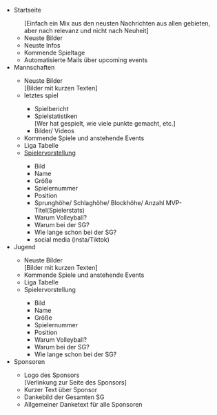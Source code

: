 <ul>
    <li> Startseite </li>
        <ul> [Einfach ein Mix aus den neusten Nachrichten aus allen gebieten, aber nach relevanz und nicht nach Neuheit]
            <li>Neuste Bilder</li>
            <li>Neuste Infos</li>
            <li>Kommende Spieltage</li>
            <li>Automatisierte Mails über upcoming events</li>
        </ul>
    <li>Mannschaften</li>
        <ul>
            <li>Neuste Bilder</li> [Bilder mit kurzen Texten]
            <li>letztes spiel</li>
                <ul>
                    <li>Spielbericht</li>
                    <li>Spielstatistiken</li> [Wer hat gespielt, wie viele punkte gemacht, etc.]
                    <li>Bilder/ Videos</li>
                </ul>
            <li>Kommende Spiele und anstehende Events</li>
            <li>Liga Tabelle</li>
            <li><a href="https://www.vfb-volleyball.de/team/mannschaft/">Spielervorstellung</a></li>
                <ul>
                    <li>Bild</li>
                    <li>Name</li>
                    <li>Größe</li>
                    <li>Spielernummer</li>
                    <li>Position</li>
                    <li>Sprunghöhe/ Schlaghöhe/ Blockhöhe/ Anzahl MVP-Titel(Spielerstats)</li>
                    <li>Warum Volleyball?</li>
                    <li>Warum bei der SG?</li>
                    <li>Wie lange schon bei der SG?</li>
                    <li>social media (insta/Tiktok)</li>
                </ul>
        </ul>
    <li>Jugend</li>
        <ul>
            <li>Neuste Bilder</li> [Bilder mit kurzen Texten]
            <li>Kommende Spiele und anstehende Events</li>
            <li>Liga Tabelle</li>
            <li>Spielervorstellung</li>
                <ul>
                    <li>Bild</li>
                    <li>Name</li>
                    <li>Größe</li>
                    <li>Spielernummer</li>
                    <li>Position</li>
                    <li>Warum Volleyball?</li>
                    <li>Warum bei der SG?</li>
                    <li>Wie lange schon bei der SG?</li>
                </ul>
        </ul>
    <li>Sponsoren</li>
        <ul>
            <li>Logo des Sponsors</li> [Verlinkung zur Seite des Sponsors]
            <li>Kurzer Text über Sponsor</li>
            <li>Dankebild der Gesamten SG</li>
            <li>Allgemeiner Danketext für alle Sponsoren</li>
        </ul>
</ul>